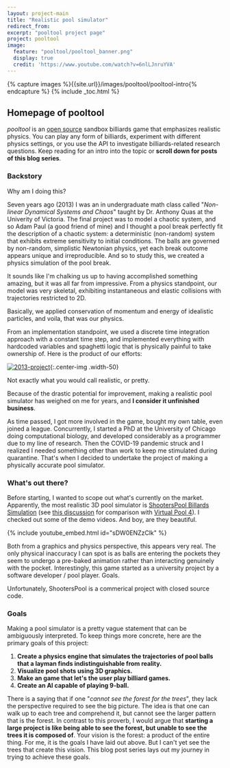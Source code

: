```yaml
---
layout: project-main
title: "Realistic pool simulator"
redirect_from:
excerpt: "pooltool project page"
project: pooltool
image:
  feature: "pooltool/pooltool_banner.png"
  display: true
  credit: 'https://www.youtube.com/watch?v=6nlLJnruYVA'
---
```


{% capture images %}{{site.url}}/images/pooltool/pooltool-intro{% endcapture %}
{% include _toc.html %}

## Homepage of **pooltool**

*pooltool* is an [open source](https://github.com/ekiefl/pooltool) sandbox billiards game that emphasizes realistic physics. You can play any form of billiards, experiment with different physics settings, or you use the API to investigate billiards-related research questions. Keep reading for an intro into the topic or **scroll down for posts of this blog series**.

### Backstory

Why am I doing this?

Seven years ago (2013) I was an in undergraduate math class called "_Non-linear Dynamical Systems
and Chaos_" taught by Dr. Anthony Quas at the Univerity of Victoria. The final project was to model
a chaotic system, and so Adam Paul (a good friend of mine) and I thought a pool break perfectly fit
the description of a chaotic system: a deterministic (non-random) system that exhibits extreme
sensitivity to initial conditions. The balls are governed by non-random, simplistic Newtonian
physics, yet each break outcome appears unique and irreproducible. And so to study this, we created
a physics simulation of the pool break.

It sounds like I'm chalking us up to having accomplished something amazing, but it was all far from
impressive. From a physics standpoint, our model was very skeletal, exhibiting instantaneous and
elastic collisions with trajectories restricted to 2D.

Basically, we applied conservation of
momentum and energy of idealistic particles, and voila, that was our physics.

From an implementation
standpoint, we used a discrete time integration approach with a constant time step, and implemented
everything with hardcoded variables and spaghetti logic that is physically painful to take
ownership of. Here is the product of our efforts:

[![2013-project]({{images}}/2013_project.gif)]({{images}}/2013_project.gif){:.center-img .width-50}

Not exactly what you would call realistic, or pretty.

Because of the drastic potential for improvement, making a realistic pool simulator has weighed on
me for years, and **I consider it unfinished business**.

As time passed, I got more involved in the
game, bought my own table, even joined a league. Concurrently, I started a PhD at the University of
Chicago doing computational biology, and developed considerably as a programmer due to my line of
research. Then the COVID-19 pandemic struck and I realized I needed something other than work to
keep me stimulated during quarantine. That's when I decided to undertake the project of making a
physically accurate pool simulator.

### What's out there?

Before starting, I wanted to scope out what's currently on the market. Apparently, the most
realistic 3D pool simulator is [ShootersPool
Billards Simulation](https://www.shooterspool.net/) (see [this discussion](https://steamcommunity.com/app/336150/discussions/0/1520386297698310602/) for comparison with [Virtual Pool 4](http://vponline.celeris.com/)). I checked out
some of the demo videos. And boy, are they beautiful.

{% include youtube_embed.html id="sDW0ENZzClk" %}

Both from a graphics and physics perspective, this appears very real. The only physical inaccuracy I
can spot is as balls are entering the pockets they seem to undergo a pre-baked animation rather than
interacting genuinely with the pocket. Interestingly, this game started as a university project by a
software developer / pool player. Goals.

Unfortunately, ShootersPool is a commerical project with closed source code.

### Goals

Making a pool simulator is a pretty vague statement that can be ambiguously interpreted. To keep
things more concrete, here are the primary goals of this project:

1. **Create a physics engine that simulates the trajectories of pool balls that a layman finds indistinguishable from reality.**
2. **Visualize pool shots using 3D graphics.**
3. **Make an game that let's the user play billiard games.**
4. **Create an AI capable of playing 9-ball.**

There is a saying that if one "_cannot see the forest for the trees_", they lack the perspective
required to see the big picture. The idea is that one can walk up to each tree and comprehend it,
but cannot see the larger pattern that is the forest. In contrast to this proverb, I would argue
that **starting a large project is like being able to see the forest, but unable to see the trees it
is composed of**. Your vision is the forest: a product of the entire thing. For me, it is the goals
I have laid out above. But I can't yet see the trees that create this vision. This blog post series
lays out my journey in trying to achieve these goals.

